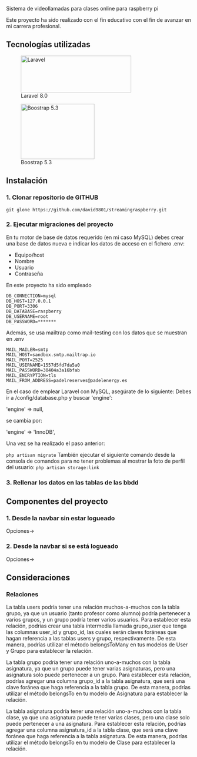 


Sistema de videollamadas para clases online para raspberry pi


Este proyecto ha sido realizado con el fin educativo con el fin de avanzar en mi carrera profesional.

## Tecnologías utilizadas

<figure>
    <img src="https://raw.githubusercontent.com/laravel/art/master/logo-lockup/5%20SVG/2%20CMYK/1%20Full%20Color/laravel-logolockup-cmyk-red.svg"
         alt="Laravel" width="300" height="100">
    <figcaption>Laravel 8.0</figcaption>
</figure>

<figure>
    <img src="https://getbootstrap.com/docs/5.3/assets/brand/bootstrap-logo-shadow.png"
         alt="Boostrap 5.3" width="200" height="150">
    <figcaption>Boostrap 5.3</figcaption>
</figure>

## Instalación

### 1. Clonar repositorio de GITHUB

`git glone https://github.com/david9801/streamingraspberry.git`

### 2. Ejecutar migraciones del proyecto

En tu motor de base de datos requerido (en mi caso MySQL) debes crear una base de datos nueva e indicar los datos de acceso en el fichero .env:
- Equipo/host
- Nombre 
- Usuario 
- Contraseña 

En este proyecto ha sido empleado

```
DB_CONNECTION=mysql
DB_HOST=127.0.0.1
DB_PORT=3306
DB_DATABASE=raspberry
DB_USERNAME=root
DB_PASSWORD=*******
```
Además, se usa mailtrap como mail-testing con los datos que se muestran en .env
```
MAIL_MAILER=smtp
MAIL_HOST=sandbox.smtp.mailtrap.io
MAIL_PORT=2525
MAIL_USERNAME=1557d5fd7da5a0
MAIL_PASSWORD=30404a3a16bfab
MAIL_ENCRYPTION=tls
MAIL_FROM_ADDRESS=padelreserves@padelenergy.es
```

En el caso de emplear Laravel con MySQL, asegúrate de lo siguiente:
Debes ir a /config/database.php y buscar 'engine':

'engine' => null,

se cambia por:

'engine' => 'InnoDB',

Una vez se ha realizado el paso anterior:

`php artisan migrate`
También ejecutar el siguiente comando desde la consola de comandos para no tener problemas al mostrar la foto de perfil del usuario:
`php artisan storage:link`

### 3. Rellenar los datos en las tablas de las bbdd



## Componentes del proyecto
### 1. Desde la navbar sin estar logueado
Opciones->


### 2. Desde la navbar si se está logueado
Opciones-> 

## Consideraciones

### Relaciones
La tabla users podría tener una relación muchos-a-muchos con la tabla grupo, ya que un usuario (tanto profesor como alumno) podría pertenecer a varios grupos, y un grupo podría tener varios usuarios. Para establecer esta relación, podrías crear una tabla intermedia llamada grupo_user que tenga las columnas user_id y grupo_id, las cuales serán claves foráneas que hagan referencia a las tablas users y grupo, respectivamente. De esta manera, podrías utilizar el método belongsToMany en tus modelos de User y Grupo para establecer la relación.

La tabla grupo podría tener una relación uno-a-muchos con la tabla asignatura, ya que un grupo puede tener varias asignaturas, pero una asignatura solo puede pertenecer a un grupo. Para establecer esta relación, podrías agregar una columna grupo_id a la tabla asignatura, que será una clave foránea que haga referencia a la tabla grupo. De esta manera, podrías utilizar el método belongsTo en tu modelo de Asignatura para establecer la relación.

La tabla asignatura podría tener una relación uno-a-muchos con la tabla clase, ya que una asignatura puede tener varias clases, pero una clase solo puede pertenecer a una asignatura. Para establecer esta relación, podrías agregar una columna asignatura_id a la tabla clase, que será una clave foránea que haga referencia a la tabla asignatura. De esta manera, podrías utilizar el método belongsTo en tu modelo de Clase para establecer la relación.
